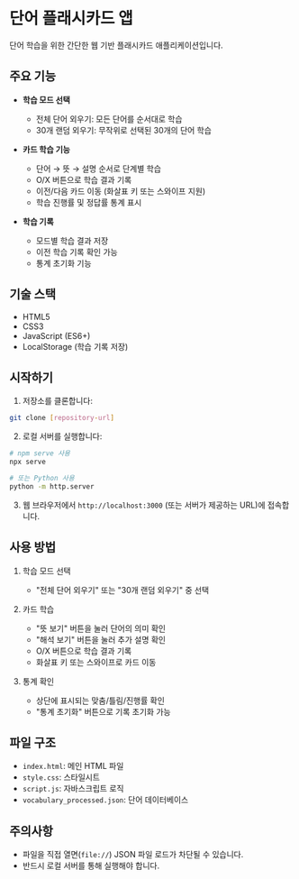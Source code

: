 # 단어 플래시카드 앱

단어 학습을 위한 간단한 웹 기반 플래시카드 애플리케이션입니다.

## 주요 기능

- **학습 모드 선택**
  - 전체 단어 외우기: 모든 단어를 순서대로 학습
  - 30개 랜덤 외우기: 무작위로 선택된 30개의 단어 학습

- **카드 학습 기능**
  - 단어 → 뜻 → 설명 순서로 단계별 학습
  - O/X 버튼으로 학습 결과 기록
  - 이전/다음 카드 이동 (화살표 키 또는 스와이프 지원)
  - 학습 진행률 및 정답률 통계 표시

- **학습 기록**
  - 모드별 학습 결과 저장
  - 이전 학습 기록 확인 가능
  - 통계 초기화 기능

## 기술 스택

- HTML5
- CSS3
- JavaScript (ES6+)
- LocalStorage (학습 기록 저장)

## 시작하기

1. 저장소를 클론합니다:
```bash
git clone [repository-url]
```

2. 로컬 서버를 실행합니다:
```bash
# npm serve 사용
npx serve

# 또는 Python 사용
python -m http.server
```

3. 웹 브라우저에서 `http://localhost:3000` (또는 서버가 제공하는 URL)에 접속합니다.

## 사용 방법

1. 학습 모드 선택
   - "전체 단어 외우기" 또는 "30개 랜덤 외우기" 중 선택

2. 카드 학습
   - "뜻 보기" 버튼을 눌러 단어의 의미 확인
   - "해석 보기" 버튼을 눌러 추가 설명 확인
   - O/X 버튼으로 학습 결과 기록
   - 화살표 키 또는 스와이프로 카드 이동

3. 통계 확인
   - 상단에 표시되는 맞춤/틀림/진행률 확인
   - "통계 초기화" 버튼으로 기록 초기화 가능

## 파일 구조

- `index.html`: 메인 HTML 파일
- `style.css`: 스타일시트
- `script.js`: 자바스크립트 로직
- `vocabulary_processed.json`: 단어 데이터베이스

## 주의사항

- 파일을 직접 열면(`file://`) JSON 파일 로드가 차단될 수 있습니다.
- 반드시 로컬 서버를 통해 실행해야 합니다. 